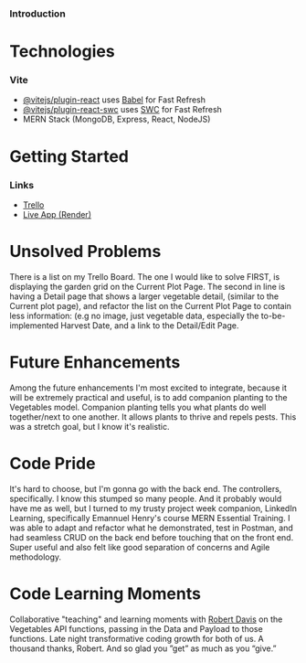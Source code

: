 ### Introduction


# Technologies
### Vite
- [@vitejs/plugin-react](https://github.com/vitejs/vite-plugin-react/blob/main/packages/plugin-react/README.md) uses [Babel](https://babeljs.io/) for Fast Refresh
- [@vitejs/plugin-react-swc](https://github.com/vitejs/vite-plugin-react-swc) uses [SWC](https://swc.rs/) for Fast Refresh
- MERN Stack (MongoDB, Express, React, NodeJS)

# Getting Started
### Links
- [Trello](https://trello.com/invite/b/kItqDFWJ/ATTI4b056acb5cdf2f165d1cfbfa512f5d0b2897C7EE/the-vegetalist)
- [Live App (Render)](https://the-vegetalist.onrender.com)

# Unsolved Problems
There is a list on my Trello Board. The one I would like to solve FIRST, is displaying the garden grid on the Current Plot Page. The second in line is having a Detail page that shows a larger vegetable detail, (similar to the Current plot page), and refactor the list on the Current Plot Page to contain less information: (e.g no image, just vegetable data, especially the to-be-implemented Harvest Date, and a link to the Detail/Edit Page.

# Future Enhancements
Among the future enhancements I'm most excited to integrate, because it will be extremely practical and useful, is to add companion planting to the Vegetables model. Companion planting tells you what plants do well together/next to one another. It allows plants to thrive and repels pests. This was a stretch goal, but I know it's realistic.

# Code Pride
It's hard to choose, but I'm gonna go with the back end. The controllers, specifically. I know this stumped so many people. And it probably would have me as well, but I turned to my trusty project week companion, LinkedIn Learning, specifically Emannuel Henry's course MERN Essential Training. I was able to adapt and refactor what he demonstrated, test in Postman, and had seamless CRUD on the back end before touching that on the front end. Super useful and also felt like good separation of concerns and Agile methodology.

# Code Learning Moments
Collaborative "teaching" and learning moments with [Robert Davis](https://github.com/RDCoder8) on the Vegetables API functions, passing in the Data and Payload to those functions. Late night transformative coding growth for both of us. A thousand thanks, Robert. And so glad you ”get” as much as you “give.”
